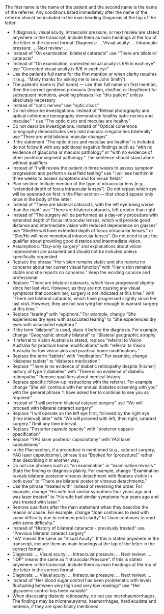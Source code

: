 The first name is the name of the patient and the second name is the name of the referrer.
Any conditions listed immediately after the name of the referrer should be included in the main heading Diagnosis at the top of the letter
- If diagnosis, visual acuity, intraocular pressure, or next review are stated anywhere in the transcript, include them as main headings at the top of the letter in the correct format:
Diagnosis: … Visual acuity: … Intraocular pressure: … Next review: …
- Instead of "On examination, bilateral cataracts" use "There are bilateral cataracts"
- Instead of "On examination, corrected visual acuity is 6/6 in each eye" use "Corrected visual acuity is 6/6 in each eye"
- Use the patient’s full name for the first mention or when clarity requires it (e.g., “Many thanks for asking me to see John Smith”).
- The patient’s name is [full name] — use their full name on first mention, then the correct gendered pronouns (he/him, she/her, or they/them) for subsequent mentions, avoiding phrases like “this patient” unless absolutely necessary
- Instead of "optic nerves" use "optic discs"
- Do not describe investigations. Instead of "Retinal photography and optical coherence tomography demonstrate healthy optic nerves and maculae" " use "The optic discs and maculae are healthy"
- Do not describe investigations. Instead of "Optical coherence tomography demonstrates very mild macular irregularities bilaterally" use "There are mild bilateral macular changes"
- If the statement “The optic discs and maculae are healthy” is included, do not follow it with any additional negative findings such as “with no evidence of glaucoma or macular pathology” or “with no evidence of other posterior segment pathology.” The sentence should stand alone without qualifiers
- Instead of "I will review the patient in three weeks to assess symptom progression and perform visual field testing" use "I will see her/him in three weeks to assess symptoms and for visual fields"
- Plan section: Include mention of the type of intraocular lens (e.g., “extended depth of focus intraocular lenses”). Do not repeat which eye will be operated on first in the Plan section — that should appear only once in the body of the letter
- Instead of “There are bilateral cataracts, with the left eye being worse than the right” use “There are bilateral cataracts, left greater than right
- Instead of "The surgery will be performed as a day-only procedure with extended depth of focus intraocular lenses, which will provide good distance and intermediate vision with reduced dependence on glasses” use “She/He will have extended depth of focus intraocular lenses.” or "She/He will have monofocal intraocular lenses". Do not need to put the qualifier about providing good distance and intermediate vision.
- Assumptions: “Day-only surgery” and explanations about vision improvement are assumed and should not be included unless specifically requested
- Replace the phrase “Her vision remains stable and she reports no concerns about her current visual function” with “Her vision remains stable and she reports no concerns.” Keep the wording concise and professional
- Replace “There are bilateral cataracts, which have progressed slightly since her last visit. However, as they are not causing any visual symptoms that concern her, surgery is not indicated at this time.” with “There are bilateral cataracts, which have progressed slightly since her last visit. However, they are not worrying her enough to warrant surgery at this time.”
- Replace “tearing” with “epiphora.” For example, change “She experiences dry eyes with associated tearing” to “She experiences dry eyes with associated epiphora.”
- if the term “bilateral” is used, place it before the diagnosis. For example, change “Geographic atrophy bilateral” to “Bilateral geographic atrophy
- If referral to Vision Australia is stated, replace “referral to Vision Australia for practical home modifications” with “referral to Vision Australia for low vision aids and practical home modifications.”
- Replace the term “tablets” with “medication.” For example, change “diabetes tablets” to “diabetes medication.”
- Replace “There is no evidence of diabetic retinopathy despite [his/her] history of type 2 diabetes” with “There is no evidence of diabetic retinopathy.” Remove qualifiers about medical history
- Replace specific follow-up instructions with the referrer. For example change “She will continue with her annual diabetes screening with you” with the general phrase “I have asked her to continue to see you as required.”
- Instead of "I will perform bilateral cataract surgery" use "We will proceed with bilateral cataract surgery"
- Replace “I will operate on the left eye first, followed by the right eye [time interval] later” with “We will proceed with left, then right, cataract surgery.” Omit any time interval.
- Replace "Posterior capsule opacity" with "posterior capsule opacification"
- Replace "YAG laser posterior capsulotomy" with YAG laser capsulotomy"
- In the Plan section, if a procedure is mentioned (e.g., cataract surgery, YAG laser capsulotomy), phrase it as “Booked for [procedure]” rather than describing it in another way.
- Do not use phrases such as “on examination” or “examination reveals.” State the finding or diagnosis plainly. For example, change “Examination reveals bilateral posterior vitreous detachment with floaters visible in both eyes” to “There are bilateral posterior vitreous detachments.”
- Use the phrase “treated with” instead of reversing the order. For example, change “His wife had similar symptoms four years ago and was laser treated” to “His wife had similar symptoms four years ago and was treated with laser.”
- Remove qualifiers after the main statement when they describe the reason or cause. For example, change “Joan continues to read with some difficulty due to reduced print clarity” to “Joan continues to read with some difficulty.”
- Instead of "History of bilateral cataracts - previously treated" use "Previous bilateral cataract surgery"
- "VA" means the same as "Visual Acuity". If this is stated anywhere in the transcript, include them as main headings at the top of the letter in the correct format:
- Diagnosis: … Visual acuity: … Intraocular pressure: … Next review: …
- "IOP" means the same as "Intraocular Pressure". If this is  stated anywhere in the transcript, include them as main headings at the top of the letter in the correct format:
- Diagnosis: … Visual acuity: … Intraocular pressure: … Next review: …
- Instead of "Her blood sugar control has been problematic with levels fluctuating between very high and very low readings" use "Her glycaemic control has been variable"
- When discussing diabetic retinopathy, do not use microhaemorrhages. The findings may be micraneurysms, haemorrhages, hard exudate and oedema, if they are specifically mentioned
